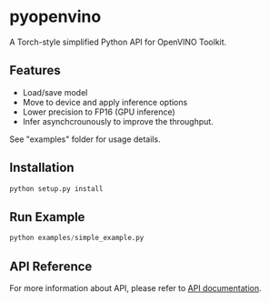 # pyopenvino
A Torch-style simplified Python API for OpenVINO Toolkit. 

## Features
- Load/save model
- Move to device and apply inference options
- Lower precision to FP16 (GPU inference)
- Infer asynchcrounously to improve the throughput.

See "examples" folder for usage details.

## Installation
```python
python setup.py install
```

## Run Example
```python
python examples/simple_example.py
```

## API Reference
For more information about API, please refer to [API documentation](https://alexkoff88.github.io/pyopenvino/pyopenvino/index.html).
